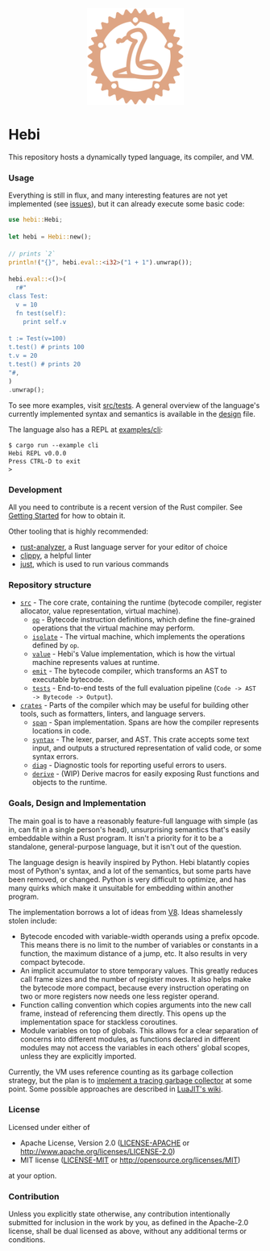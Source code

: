<p align="center">
  <img
    alt="A snake inside of a gear shape"
    src="./assets/logo.svg"
    height="192px"
  >
</p>

# Hebi

This repository hosts a dynamically typed language, its compiler, and VM.

### Usage

Everything is still in flux, and many interesting features are not yet implemented (see [issues](https://github.com/jprochazk/hebi/issues)), but it can already execute some basic code:

```rust
use hebi::Hebi;

let hebi = Hebi::new();

// prints `2`
println!("{}", hebi.eval::<i32>("1 + 1").unwrap());

hebi.eval::<()>(
  r#"
class Test:
  v = 10
  fn test(self):
    print self.v

t := Test(v=100)
t.test() # prints 100
t.v = 20
t.test() # prints 20
"#,
)
.unwrap();
```

To see more examples, visit [src/tests](./src/tests). A general overview of the language's currently implemented syntax and semantics is available in the [design](./design.md) file.

The language also has a REPL at [examples/cli](./examples/cli):

```
$ cargo run --example cli
Hebi REPL v0.0.0
Press CTRL-D to exit
> 
```

### Development

All you need to contribute is a recent version of the Rust compiler. See [Getting Started](https://www.rust-lang.org/learn/get-started) for how to obtain it.

Other tooling that is highly recommended:
- [rust-analyzer](https://rust-analyzer.github.io/), a Rust language server for your editor of choice
- [clippy](https://github.com/rust-lang/rust-clippy), a helpful linter
- [just](https://github.com/casey/just), which is used to run various commands


### Repository structure

- [`src`](./src) - The core crate, containing the runtime (bytecode compiler, register allocator, value representation, virtual machine).
  - [`op`](./src/op) - Bytecode instruction definitions, which define the fine-grained operations that the virtual machine may perform.
  - [`isolate`](./src/isolate) - The virtual machine, which implements the operations defined by `op`.
  - [`value`](./src/value) - Hebi's Value implementation, which is how the virtual machine represents values at runtime.
  - [`emit`](./src/emit) - The bytecode compiler, which transforms an AST to executable bytecode.
  - [`tests`](./src/tests) - End-to-end tests of the full evaluation pipeline (`Code -> AST -> Bytecode -> Output`).
- [`crates`](./crates) - Parts of the compiler which may be useful for building other tools, such as formatters, linters, and language servers.
  - [`span`](./crates/span) - Span implementation. Spans are how the compiler represents locations in code.
  - [`syntax`](./crates/syntax) - The lexer, parser, and AST. This crate accepts some text input, and outputs a structured representation of valid code, or some syntax errors.
  - [`diag`](./crates/diag) - Diagnostic tools for reporting useful errors to users.
  - [`derive`](./crates/derive) - (WIP) Derive macros for easily exposing Rust functions and objects to the runtime.

### Goals, Design and Implementation

The main goal is to have a reasonably feature-full language with simple (as in, can fit in a single person's head), unsurprising semantics that's easily embeddable within a Rust program. It isn't a priority for it to be a standalone, general-purpose language, but it isn't out of the question.

The language design is heavily inspired by Python. Hebi blatantly copies most of Python's syntax, and a lot of the semantics, but some parts have been removed, or changed. Python is very difficult to optimize, and has many quirks which make it unsuitable for embedding within another program.

The implementation borrows a lot of ideas from [V8](https://v8.dev/). Ideas shamelessly stolen include:
- Bytecode encoded with variable-width operands using a prefix opcode.
  This means there is no limit to the number of variables or constants in a function, the maximum distance of a jump, etc. It also results in very compact bytecode.
- An implicit accumulator to store temporary values. 
  This greatly reduces call frame sizes and the number of register moves. It also helps make the bytecode more compact, because every instruction operating on two or more registers now needs one less register operand.
- Function calling convention which copies arguments into the new call frame, instead of referencing them directly.
  This opens up the implementation space for stackless coroutines.
- Module variables on top of globals.
  This allows for a clear separation of concerns into different modules, as functions declared in different modules may not access the variables in each others' global scopes, unless they are explicitly imported.

Currently, the VM uses reference counting as its garbage collection strategy, but the plan is to [implement a tracing garbage collector](https://github.com/jprochazk/hebi/issues/6) at some point. Some possible approaches are described in [LuaJIT's wiki](http://web.archive.org/web/20220524034527/http://wiki.luajit.org/New-Garbage-Collector).

### License

Licensed under either of

- Apache License, Version 2.0
  ([LICENSE-APACHE](LICENSE-APACHE) or http://www.apache.org/licenses/LICENSE-2.0)
- MIT license
  ([LICENSE-MIT](LICENSE-MIT) or http://opensource.org/licenses/MIT)

at your option.

### Contribution

Unless you explicitly state otherwise, any contribution intentionally submitted
for inclusion in the work by you, as defined in the Apache-2.0 license, shall be
dual licensed as above, without any additional terms or conditions.
